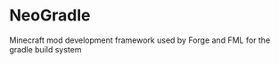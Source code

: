 NeoGradle
===========

Minecraft mod development framework used by Forge and FML for the gradle build system
